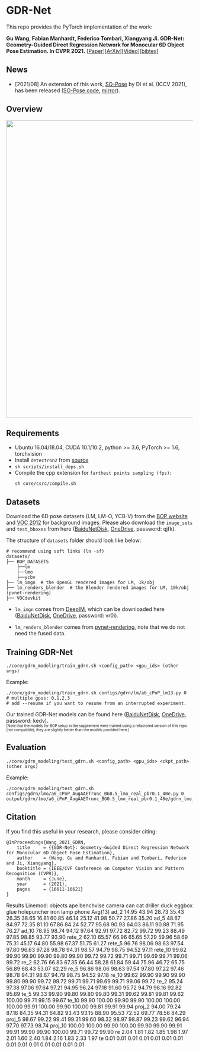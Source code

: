 # GDR-Net
This repo provides the PyTorch implementation of the work:

**Gu Wang, Fabian Manhardt, Federico Tombari, Xiangyang Ji. GDR-Net: Geometry-Guided Direct Regression Network for Monocular 6D Object Pose Estimation. In CVPR 2021.**
[[Paper](https://openaccess.thecvf.com/content/CVPR2021/html/Wang_GDR-Net_Geometry-Guided_Direct_Regression_Network_for_Monocular_6D_Object_Pose_CVPR_2021_paper.html)][[ArXiv](http://arxiv.org/abs/2102.12145)][[Video](https://www.bilibili.com/video/BV1dU4y1G7Ku?share_source=copy_web)][[bibtex](#Citation)]


## News
* [2021/08] An extension of this work, [SO-Pose](https://arxiv.org/abs/2108.08367) by Di et al. (ICCV 2021), has been released ([SO-Pose code](https://github.com/shangbuhuan13/SO-Pose), [mirror](https://github.com/THU-DA-6D-Pose-Group/SO-Pose)).

## Overview
<p align="center">
<img src='assets/gdrn_architecture.png' width='800'>
<p>



## Requirements
* Ubuntu 16.04/18.04, CUDA 10.1/10.2, python >= 3.6, PyTorch >= 1.6, torchvision
* Install `detectron2` from [source](https://github.com/facebookresearch/detectron2)
* `sh scripts/install_deps.sh`
* Compile the cpp extension for `farthest points sampling (fps)`:
    ```
    sh core/csrc/compile.sh
    ```

## Datasets
Download the 6D pose datasets (LM, LM-O, YCB-V) from the
[BOP website](https://bop.felk.cvut.cz/datasets/) and
[VOC 2012](https://pjreddie.com/projects/pascal-voc-dataset-mirror/)
for background images.
Please also download the `image_sets` and `test_bboxes` from
here ([BaiduNetDisk](https://pan.baidu.com/s/1gGoZGkuMYxhU9LBKxuSz0g), [OneDrive](https://1drv.ms/u/s!Ah83ZdJvIaBnnjqVy9Eyn0yxDb8i?e=0Q3qRU), password: qjfk).

The structure of `datasets` folder should look like below:
```
# recommend using soft links (ln -sf)
datasets/
├── BOP_DATASETS
    ├──lm
    ├──lmo
    ├──ycbv
├── lm_imgn  # the OpenGL rendered images for LM, 1k/obj
├── lm_renders_blender  # the Blender rendered images for LM, 10k/obj (pvnet-rendering)
├── VOCdevkit
```

* `lm_imgn` comes from [DeepIM](https://github.com/liyi14/mx-DeepIM), which can be downloaded here ([BaiduNetDisk](https://pan.baidu.com/s/1e9SJoqb0EmyqVLEVlbNQIA), [OneDrive](https://1drv.ms/u/s!Ah83ZdJvIaBnoEz5BM4Ho6_W_UUA?e=pj7Y7i), password: vr0i).

* `lm_renders_blender` comes from [pvnet-rendering](https://github.com/zju3dv/pvnet-rendering), note that we do not need the fused data.


## Training GDR-Net
`./core/gdrn_modeling/train_gdrn.sh <config_path> <gpu_ids> (other args)`

Example:
```
./core/gdrn_modeling/train_gdrn.sh configs/gdrn/lm/a6_cPnP_lm13.py 0  # multiple gpus: 0,1,2,3
# add --resume if you want to resume from an interrupted experiment.
```


Our trained GDR-Net models can be found here ([BaiduNetDisk](https://pan.baidu.com/s/1_MEZJBd67hdxcE8JzmnOtA), [OneDrive](https://1drv.ms/u/s!Ah83ZdJvIaBnnj88MpeoTjXtge8R?e=hzjxLE), password: kedv). <br />
<sub><sup>(Note that the models for BOP setup in the supplement were trained using a refactored version of this repo (not compatible), they are slightly better than the models provided here.)</sup></sub>


## Evaluation
`./core/gdrn_modeling/test_gdrn.sh <config_path> <gpu_ids> <ckpt_path> (other args)`

Example:
```
./core/gdrn_modeling/test_gdrn.sh configs/gdrn/lmo/a6_cPnP_AugAAETrunc_BG0.5_lmo_real_pbr0.1_40e.py 0 output/gdrn/lmo/a6_cPnP_AugAAETrunc_BG0.5_lmo_real_pbr0.1_40e/gdrn_lmo_real_pbr.pth
```


## Citation
If you find this useful in your research, please consider citing:
```
@InProceedings{Wang_2021_GDRN,
    title     = {{GDR-Net}: Geometry-Guided Direct Regression Network for Monocular 6D Object Pose Estimation},
    author    = {Wang, Gu and Manhardt, Fabian and Tombari, Federico and Ji, Xiangyang},
    booktitle = {IEEE/CVF Conference on Computer Vision and Pattern Recognition (CVPR)},
    month     = {June},
    year      = {2021},
    pages     = {16611-16621}
}
```

Results Linemod:
objects  ape     benchvise  camera  can     cat     driller  duck    eggbox  glue    holepuncher  iron    lamp   phone  Avg(13)
ad_2     14.95   43.94      28.73   35.43   26.35   38.65    16.81   60.85   46.14   25.12        41.98   50.77  27.86  35.20
ad_5     48.67   84.97      72.35   81.10   67.86   84.24    52.77   95.68   90.93   64.03        86.11   90.88  71.95  76.27
ad_10    78.95   98.74      94.12   97.64   92.91   97.72    82.72   99.72   99.23   88.49        97.85   98.85  93.77  93.90
rete_2   62.10   65.57      66.96   65.65   57.29   59.96    58.69   75.31   45.17   64.80        55.98   67.37  51.75  61.27
rete_5   96.76   98.06      98.63   97.54   97.80   96.63    97.28   98.78   94.31   98.57        94.79   98.75  94.52  97.11
rete_10  99.62   99.90      99.90   99.90   99.80   99.90    99.72   99.72   99.71   99.71        99.69   99.71  99.06  99.72
re_2     62.76   66.83      67.35   66.44   58.28   61.84    59.44   75.96   46.72   65.75        56.89   68.43  53.07  62.29
re_5     96.86   98.06      98.63   97.54   97.80   97.22    97.46   98.78   94.31   98.67        94.79   98.75  94.52  97.18
re_10    99.62   99.90      99.90   99.90   99.80   99.90    99.72   99.72   99.71   99.71        99.69   99.71  99.06  99.72
te_2     95.24   97.38      97.06   97.64   97.21   94.95    96.24   97.18   91.60   95.72        94.79   96.16  92.82  95.69
te_5     99.33   99.90      99.80   99.80   99.80   99.31    99.62   99.81   99.81   99.62        100.00  99.71  99.15  99.67
te_10    99.90   100.00     99.90   99.90   100.00  100.00   100.00  99.91   100.00  99.90        100.00  99.81  99.91  99.94
proj_2   94.00   79.24      87.16   84.35   94.31   64.82    93.43   93.15   88.90   95.53        72.52   69.77  78.56  84.29
proj_5   98.67   99.22      99.41   99.31   99.60   98.32    98.97   98.87   99.23   99.62        96.94   97.70  97.73  98.74
proj_10  100.00  100.00     99.90   100.00  99.90   99.90    99.91   99.91   99.90   99.90        100.00  99.71  99.72  99.90
re       2.04    1.81       1.82    1.85    1.98    1.97     2.01    1.60    2.40    1.84         2.16    1.83   2.33   1.97
te       0.01    0.01       0.01    0.01    0.01    0.01     0.01    0.01    0.01    0.01         0.01    0.01   0.01   0.01

